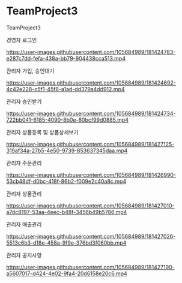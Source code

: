 # TeamProject3
TeamProject3

경영자 로그인

https://user-images.githubusercontent.com/105684989/181424783-e287c7dd-fefa-438a-bb79-904438cca513.mp4

관리자 가입, 승인대기

https://user-images.githubusercontent.com/105684989/181424692-4c42e228-c5f1-45f8-a1ad-dd379a4dd912.mp4

관리자 승인받기

https://user-images.githubusercontent.com/105684989/181424734-722bb041-6185-4090-8b0e-80bcf99d0885.mp4

관리자 상품등록 및 상품상세보기

https://user-images.githubusercontent.com/105684989/181427125-319af34a-27b5-4e50-9739-853637345daa.mp4

관리자 주문관리

https://user-images.githubusercontent.com/105684989/181426990-53cb48df-d0bc-418f-86b2-f009e2c40a8c.mp4

관리자 상품관리

https://user-images.githubusercontent.com/105684989/181427010-a7dc8197-53aa-4eec-b48f-3456b49b5786.mp4

관리자 매출관리

https://user-images.githubusercontent.com/105684989/181427026-5513c6b3-d18e-458a-9f9e-376bd3f060bb.mp4

관리자 공지사항

https://user-images.githubusercontent.com/105684989/181427190-a5607017-d424-4e02-9fa4-20d6158e20c6.mp4


